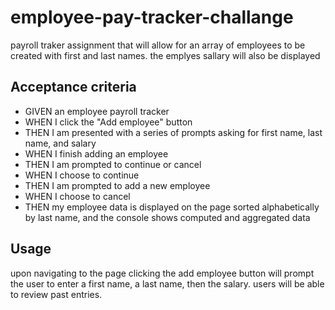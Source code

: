# employee-pay-tracker-challange

payroll traker assignment that will allow for an array of employees to be created with first and last names. the emplyes sallary will also be displayed

## Acceptance criteria

- GIVEN an employee payroll tracker
- WHEN I click the "Add employee" button
- THEN I am presented with a series of prompts asking for first name, last name, and salary
- WHEN I finish adding an employee
- THEN I am prompted to continue or cancel
- WHEN I choose to continue
- THEN I am prompted to add a new employee
- WHEN I choose to cancel
- THEN my employee data is displayed on the page sorted alphabetically by last name, and the console shows computed and aggregated data

## Usage

upon navigating to the page clicking the add employee button will prompt the user to enter a first name, a last name, then the salary. users will be able to review past entries.
